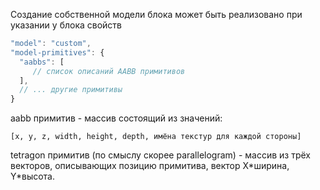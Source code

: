 Создание собственной модели блока может быть реализовано при указании у блока свойств
```js
"model": "custom",
"model-primitives": {
  "aabbs": [
     // список описаний AABB примитивов
  ],
  // ... другие примитивы
}
```

aabb примитив - массив состоящий из значений: 
```
[x, y, z, width, height, depth, имёна текстур для каждой стороны]
```

tetragon примитив (по смыслу скорее parallelogram) - массив из трёх векторов, описывающих позицию примитива, вектор X\*ширина, Y\*высота.
